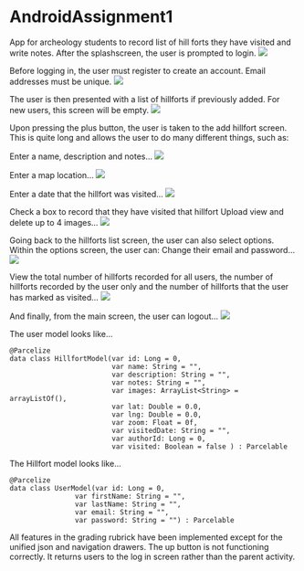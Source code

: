 # AndroidAssignment1
App for archeology students to record list of hill forts they have visited and write notes.
After the splashscreen, the user is prompted to login.
![][login]

Before logging in, the user must register to create an account. Email addresses must be unique.
![][register]

The user is then presented with a list of hillforts if previously added. For new users, this screen will be empty.
![][list]

Upon pressing the plus button, the user is taken to the add hillfort screen. This is quite long and allows the user to do many different things, such as:

Enter a name, description and notes...
![][nameDescriptionNotes]

Enter a map location...
![][map]

Enter a date that the hillfort was visited...
![][datePicker]

Check a box to record that they have visited that hillfort
Upload view and delete up to 4 images...
![][multipleImages]

Going back to the hillforts list screen, the user can also select options. Within the options screen, the user can:
Change their email and password...
![][settings1]

View the total number of hillforts recorded for all users, the number of hillforts recorded by the user only and the number of hillforts that the user has marked as visited...
![][settings2]

And finally, from the main screen, the user can logout...
![][list]

The user model looks like...
```
@Parcelize
data class HillfortModel(var id: Long = 0,
                         var name: String = "",
                         var description: String = "",
                         var notes: String = "",
                         var images: ArrayList<String> = arrayListOf(),
                         var lat: Double = 0.0,
                         var lng: Double = 0.0,
                         var zoom: Float = 0f,
                         var visitedDate: String = "",
                         var authorId: Long = 0,
                         var visited: Boolean = false ) : Parcelable
```
The Hillfort model looks like...
```
@Parcelize
data class UserModel(var id: Long = 0,
                var firstName: String = "",
                var lastName: String = "",
                var email: String = "",
                var password: String = "") : Parcelable
```

All features in the grading rubrick have been implemented except for the unified json and navigation drawers.
The up button is not functioning correctly. It returns users to the log in screen rather than the parent activity.

[datePicker]: ./datePicker.png
[login]: ./login.png
[map]: ./map.png
[multipleImages]: ./multipleImages.png
[nameDescriptionNotes]: ./nameDescriptionNotes.png
[register]: ./register.png
[list]: ./list.png
[settings1]: ./settings1.png
[settings2]: ./settings2.png

